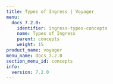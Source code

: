```yaml
---
title: Types of Ingress | Voyager
menu:
  docs_7.2.0:
    identifier: ingress-types-concepts
    name: Types of Ingress
    parent: concepts
    weight: 15
product_name: voyager
menu_name: docs_7.2.0
section_menu_id: concepts
info:
  version: 7.2.0
---
```


